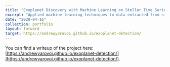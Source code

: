 ```yaml
---
title: "Exoplanet Discovery with Machine Learning on Stellar Time Series Data"
excerpt: "Applied machine learning techniques to data extracted from stellar light curves in NASA's Mikulski Archive, demonstrating that domain knowledge is no longer necessary for discovery of new exoplanets.<br/><img src='/images/exoplanet-discovery.png'>"
date: "2020-04-16"
collection: portfolio
layout: forward
target: https://andrewyarovoi.github.io/exoplanet-detection/
---
```


You can find a writeup of the project here: [https://andrewyarovoi.github.io/exoplanet-detection/](https://andrewyarovoi.github.io/exoplanet-detection/).